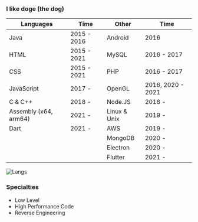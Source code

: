 ### I like doge (the dog)

| Languages             | Time        | Other        | Time              |
| --------------------- | ----------- | ------------ | ----------------- |
| Java                  | 2015 - 2016 | Android      | 2016              |
| HTML                  | 2015 - 2021 | MySQL        | 2016 - 2017       |
| CSS                   | 2015 - 2021 | PHP          | 2016 - 2017       |
| JavaScript            | 2017 -      | OpenGL       | 2016, 2020 - 2021 |
| C & C++               | 2018 -      | Node.JS      | 2018 -            |
| Assembly (x64, arm64) | 2021 -      | Linux & Unix | 2019 -            |
| Dart                  | 2021 -      | AWS          | 2019 -            |
|                       |             | MongoDB      | 2020 -            |
|                       |             | Electron     | 2020 -            |
|                       |             | Flutter      | 2021 -            |

![Langs](https://github-readme-stats.vercel.app/api/top-langs?username=ilikdoge&layout=compact)

### Specialties
- Low Level
- High Performance Code
- Reverse Engineering